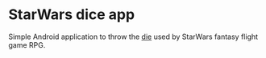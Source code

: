 # StarWars dice app

Simple Android application to throw the [die](https://images-cdn.fantasyflightgames.com/ffg_content/StarWarsRPG/edge-of-the-empire/beginner-game/DiceFan.png) used by StarWars fantasy flight game RPG.


